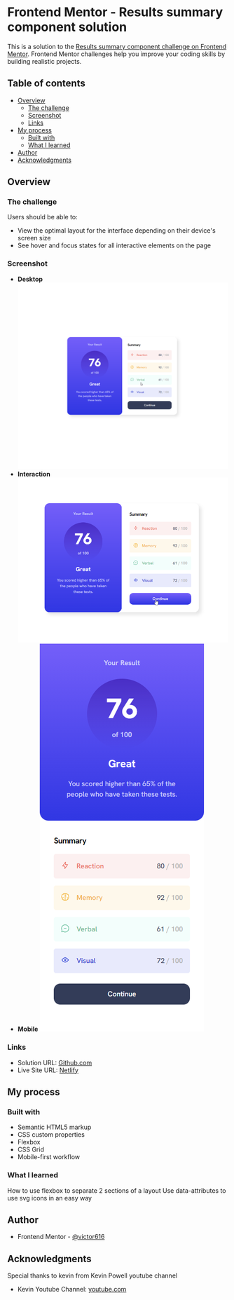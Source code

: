 # Frontend Mentor - Results summary component solution

This is a solution to the [Results summary component challenge on Frontend Mentor](https://www.frontendmentor.io/challenges/results-summary-component-CE_K6s0maV). Frontend Mentor challenges help you improve your coding skills by building realistic projects. 

## Table of contents

- [Overview](#overview)
  - [The challenge](#the-challenge)
  - [Screenshot](#screenshot)
  - [Links](#links)
- [My process](#my-process)
  - [Built with](#built-with)
  - [What I learned](#what-i-learned)
- [Author](#author)
- [Acknowledgments](#acknowledgments)


## Overview

### The challenge

Users should be able to:

- View the optimal layout for the interface depending on their device's screen size
- See hover and focus states for all interactive elements on the page

### Screenshot

- **Desktop**
![Imagen](result\desktop.png)
- **Interaction**
![Imagen](result\interaction.png)
- **Mobile**
![Imagen](result\mobile.png)


### Links

- Solution URL: [Github.com](https://github.com/VictorR616/Frontend-Practice/tree/main/results_summary_component)
- Live Site URL: [Netlify](https://victor616-results-summary-component.netlify.app/)

## My process

### Built with

- Semantic HTML5 markup
- CSS custom properties
- Flexbox
- CSS Grid
- Mobile-first workflow

### What I learned

How to use flexbox to separate 2 sections of a layout
Use data-attributes to use svg icons in an easy way


## Author

- Frontend Mentor - [@victor616](https://www.frontendmentor.io/profile/VictorR616)

## Acknowledgments

Special thanks to kevin from Kevin Powell youtube channel 
- Kevin Youtube Channel: [youtube.com](https://www.youtube.com/@KevinPowell)